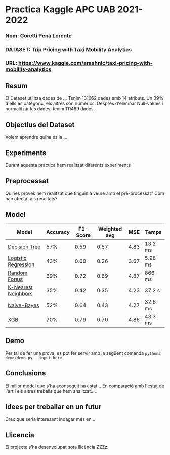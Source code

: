 # Practica Kaggle APC UAB 2021-2022

### Nom: Goretti Pena Lorente
### DATASET: Trip Pricing with Taxi Mobility Analytics
### URL: https://www.kaggle.com/arashnic/taxi-pricing-with-mobility-analytics

## Resum
El Dataset utilitza dades de ...
Tenim 131662 dades amb 14 atributs. Un 39% d'ells és categoric, els altres són numérics. Després d'eliminar Null-values i normalitzar les dades, tenim 111469 dades.

## Objectius del Dataset
Volem aprendre quina és la ...

## Experiments
Durant aquesta pràctica hem realitzat diferents experiments

## Preprocessat
Quines proves hem realitzat que tinguin a veure amb el pre-processat? Com han afectat als resultats?

## Model
| Model | Accuracy | F1-Score | Weighted avg | MSE | Temps |
| -- | -- | -- | -- | -- | -- |
| [Decision Tree](https://github.com/gorettipena/CasKaggle_APC/blob/f70ea986973eaf9fcdc402f5549fdd87c0b86f0f/models/Decision%20Tree.ipynb) | 57% | 0.59 | 0.57 | 4.83 | 13.2 ms |
| [Logistic Regression](https://github.com/gorettipena/CasKaggle_APC/blob/8de608ab68291531e7e24f42955322e8361fa7bd/models/Logistic%20Regression.ipynb) | 43% | 0.60 | 0.26 | 3.67 | 5.98 ms |
| [Random Forest](https://github.com/gorettipena/CasKaggle_APC/blob/5ca79e2cc4ed0dfe4da8cf82326be6d23b0dca21/models/Random%20Forest%20Classifier.ipynb) | 69% | 0.72 |  0.69 |  4.87 | 866 ms |
| [K-Nearest Neighbors](https://github.com/gorettipena/CasKaggle_APC/blob/e7fff479425de040672b99ffe337260564ad3e33/models/KNN.ipynb) | 35% | 0.42 | 0.35 | 4.23 | 37.2 s |
| [Naive-Bayes](https://github.com/gorettipena/CasKaggle_APC/blob/0b4d49cc11baeddd8a712b0ebaebbc6c670bb33a/models/Naive%20Bayes.ipynb) | 52% | 0.64 | 0.43 | 4.27 | 32.6 ms |
| [XGB](https://github.com/gorettipena/CasKaggle_APC/blob/0b4d49cc11baeddd8a712b0ebaebbc6c670bb33a/models/XGB.ipynb) | 70% | 0.79 |  0.70 |  4.86 | 43.3 ms |


## Demo
Per tal de fer una prova, es pot fer servir amb la següent comanda
``` python3 demo/demo.py --input here ```

## Conclusions
El millor model que s'ha aconseguit ha estat... 
En comparació amb l'estat de l'art i els altres treballs que hem analitzat....

## Idees per treballar en un futur
Crec que seria interesant indagar més en... 

## Llicencia
El projecte s’ha desenvolupat sota llicència ZZZz.
